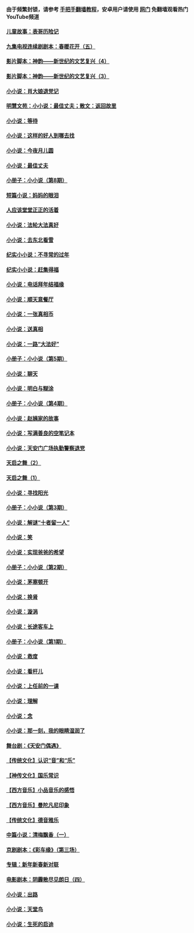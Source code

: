 #### 由于频繁封锁，请参考 [手把手翻墙教程](https://github.com/gfw-breaker/guides/wiki/)，安卓用户请使用 [网门](https://github.com/gfw-breaker/nogfw/blob/master/dl.md?t=07060401) 免翻墙观看热门YouTube频道 

#### [儿童故事：表哥历险记](../pages/328/383535.md?t=07060401) 

#### [九集电视连续剧剧本：春暖花开（五）](../pages/328/275919.md?t=07060401) 

#### [影片脚本：神韵——新世纪的文艺复兴（4）](../pages/328/266089.md?t=07060401) 

#### [影片脚本：神韵——新世纪的文艺复兴（3）](../pages/328/266087.md?t=07060401) 

#### [小小说：肖大娘退党记](../pages/328/239807.md?t=07060401) 

#### [明慧文苑：小小说：最佳丈夫；散文：返回故里](../pages/328/3439.md?t=07060401) 

#### [小小说：等待](../pages/328/223927.md?t=07060401) 

#### [小小说：这样的好人到哪去找](../pages/328/209396.md?t=07060401) 

#### [小小说：今夜月儿圆](../pages/328/193588.md?t=07060401) 

#### [小小说：最佳丈夫](../pages/328/190938.md?t=07060401) 

#### [小册子：小小说（第8期）](../pages/328/188202.md?t=07060401) 

#### [短篇小说：妈妈的眼泪](../pages/328/187712.md?t=07060401) 

#### [人应该堂堂正正的活着](../pages/328/182430.md?t=07060401) 

#### [小小说：法轮大法真好](../pages/328/174669.md?t=07060401) 

#### [小小说：去东北看雪](../pages/328/173882.md?t=07060401) 

#### [纪实小小说：不寻常的过年](../pages/328/173187.md?t=07060401) 

#### [纪实小小说：赶集得福](../pages/328/172652.md?t=07060401) 

#### [小小说：电话拜年结福缘](../pages/328/172533.md?t=07060401) 

#### [小小说：顺天意餐厅](../pages/328/170182.md?t=07060401) 

#### [小小说：一张真相币](../pages/328/169410.md?t=07060401) 

#### [小小说：送真相](../pages/328/166713.md?t=07060401) 

#### [小小说：一路“大法好”](../pages/328/162016.md?t=07060401) 

#### [小册子：小小说（第5期）](../pages/328/161131.md?t=07060401) 

#### [小小说：聊天](../pages/328/159640.md?t=07060401) 

#### [小小说：明白与糊涂](../pages/328/158101.md?t=07060401) 

#### [小册子：小小说（第4期）](../pages/328/158006.md?t=07060401) 

#### [小小说：赵姨家的故事](../pages/328/157843.md?t=07060401) 

#### [小小说：写满善良的空笔记本](../pages/328/157382.md?t=07060401) 

#### [小小说：天安门广场执勤警察退党](../pages/328/156982.md?t=07060401) 

#### [天启之舞（2）](../pages/328/153440.md?t=07060401) 

#### [天启之舞（1）](../pages/328/153439.md?t=07060401) 

#### [小小说：寻找阳光](../pages/328/153065.md?t=07060401) 

#### [小册子：小小说（第3期）](../pages/328/151715.md?t=07060401) 

#### [小小说：解谜“十者留一人”](../pages/328/148967.md?t=07060401) 

#### [小小说：笑](../pages/328/148905.md?t=07060401) 

#### [小小说：实现爸爸的希望](../pages/328/148096.md?t=07060401) 

#### [小册子：小小说（第2期）](../pages/328/147214.md?t=07060401) 

#### [小小说：茅塞顿开](../pages/328/147030.md?t=07060401) 

#### [小小说：换肾](../pages/328/146770.md?t=07060401) 

#### [小小说：漩涡](../pages/328/146683.md?t=07060401) 

#### [小小说：长途客车上](../pages/328/145076.md?t=07060401) 

#### [小册子：小小说（第1期）](../pages/328/143963.md?t=07060401) 

#### [小小说：救度](../pages/328/143927.md?t=07060401) 

#### [小小说：看杆儿](../pages/328/142137.md?t=07060401) 

#### [小小说：上任前的一课](../pages/328/140808.md?t=07060401) 

#### [小小说：理解](../pages/328/140476.md?t=07060401) 

#### [小小说：念](../pages/328/139513.md?t=07060401) 

#### [小小说：那一刻，我的眼睛湿润了](../pages/328/138476.md?t=07060401) 

#### [舞台剧：《天安门偶遇》](../pages/328/117155.md?t=07060401) 

#### [【传统文化】认识“音”和“乐”](../pages/328/108667.md?t=07060401) 

#### [【神传文化】国乐常识](../pages/328/104225.md?t=07060401) 

#### [【西方音乐】小品音乐的感悟](../pages/328/102924.md?t=07060401) 

#### [【西方音乐】曼陀凡尼印象](../pages/328/102922.md?t=07060401) 

#### [【传统文化】德音雅乐](../pages/328/102923.md?t=07060401) 

#### [中篇小说：清梅飘香（一）](../pages/328/101058.md?t=07060401) 

#### [京剧剧本：《彩车缘》（第三场）](../pages/328/96434.md?t=07060401) 

#### [专辑：新年新春新对联](../pages/328/94991.md?t=07060401) 

#### [电影剧本：阴霾散尽见朗日（四）](../pages/328/87081.md?t=07060401) 

#### [小小说：出路](../pages/328/84848.md?t=07060401) 

#### [小小说：天堂鸟](../pages/328/83084.md?t=07060401) 

#### [小小说：生死的启迪](../pages/328/70977.md?t=07060401) 

